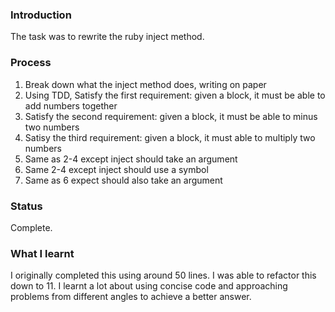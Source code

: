 ### Introduction 

The task was to rewrite the ruby inject method. 

### Process

1. Break down what the inject method does, writing on paper 
2. Using TDD, Satisfy the first requirement: given a block, it must be able to add numbers together
3. Satisfy the second requirement: given a block, it must be able to minus two numbers
4. Satisy the third requirement: given a block, it must able to multiply two numbers
5. Same as 2-4 except inject should take an argument
6. Same 2-4 except inject should use a symbol
7. Same as 6 expect should also take an argument

### Status

Complete.

### What I learnt

I originally completed this using around 50 lines. I was able to refactor this down to 11. I learnt a lot about using concise code and approaching problems from different angles to achieve a better answer.
